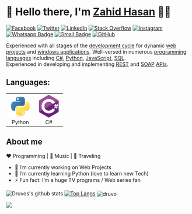 # 👋 Hello there, I'm <a href="https://github.com/druvo">Zahid Hasan</a> 👨‍💻


<a href="https://www.facebook.com/zhdruvo" target="_blank"><img src="https://img.shields.io/badge/Facebook-%231877F2.svg?&style=flat-square&logo=facebook&logoColor=white" alt="Facebook"></a>
[![Twitter](https://img.shields.io/badge/-Twitter-222222?style=flat-square&logo=twitter&logoColor=white&link=https://twitter.com/Druvo100/)](https://twitter.com/Druvo100/)
<a href="https://www.linkedin.com/in/zhdruvo" target="_blank"><img src="https://img.shields.io/badge/LinkedIn-%230077B5.svg?&style=flat-square&logo=linkedin&logoColor=white" alt="LinkedIn"></a>
[![Stack Overflow](https://img.shields.io/badge/-Stack%20Overflow-222222?style=flat-square&logo=stack-overflow&logoColor=white&link=https://stackoverflow.com/users/9603488/druvo?tab=profile)](https://stackoverflow.com/users/9603488/druvo?tab=profile)
<a href="https://www.instagram.com/zhdruvo" target="_blank"><img src="https://img.shields.io/badge/Instagram-%23E4405F.svg?&style=flat-square&logo=instagram&logoColor=white" alt="Instagram"></a>
[![Whatsapp Badge](https://img.shields.io/badge/-Whatsapp-4CA143?style=flat-square&labelColor=4CA143&logo=whatsapp&logoColor=white&link=https://api.whatsapp.com/send?phone=+880175819107&text=druvo)](https://api.whatsapp.com/send?phone=+880175819107&text=druvo)
[![Gmail Badge](https://img.shields.io/badge/-Gmail-c14438?style=flat-square&logo=Gmail&logoColor=white&link=mailto:zhdruvo@gmail.com)](mailto:zhdruvo@gmail.com)
[![GitHub](https://img.shields.io/badge/-GitHub-181717?style=flat-square&logo=github&link=https://github.com/druvo/)](https://github.com/druvo/)

Experienced with all stages of the <a href="https://www.google.com/search?q=development+cycle">development cycle</a> for dynamic <a href="https://www.google.com/search?q=web+projects">web projects</a> and <a href="https://www.google.com/search?q=windows+applications">windows applications</a>. Well-versed in numerous <a href="https://www.google.com/search?q=programming+languages">programming languages</a> including <a href="https://www.google.com/search?q=C#">C#</a>, <a href="https://www.google.com/search?q=Python">Python</a>, <a href="https://www.google.com/search?q=JavaScript">JavaScript</a>, <a href="https://www.google.com/search?q=SQL">SQL</a>.
<br>
Experienced in developing and implementing <a href="https://www.google.com/search?q=REST">REST</a> and <a href="https://www.google.com/search?q=SOAP">SOAP</a> <a href="https://www.google.com/search?q=APIs">APIs</a>. 

## Languages:
<table>
  <tr>
    <td align="center">
      <img alt="python" height=64px src="https://raw.githubusercontent.com/devicons/devicon/master/icons/python/python-original.svg">
      <br>Python
    </td>
    <td align="center">
      <img alt="C#" height=64px src="https://raw.githubusercontent.com/devicons/devicon/master/icons/csharp/csharp-original.svg">
      <br>C#
    </td>
  </tr>
</table>

## About me 

:heart: Programming | :black_heart: Music | :blue_heart: Traveling 
- 🔭 I’m currently working on Web Projects
- 🌱 I’m currently learning Python (love to learn new Tech)
- ⚡️ Fun fact: I’m a huge TV programs / Web series fan

![Druvos's github stats](https://github-readme-stats.vercel.app/api?username=druvo&show_icons=true&hide_border=true&theme=vision-friendly-dark)
[![Top Langs](https://github-readme-stats.vercel.app/api/top-langs/?username=druvo&langs_count=5&theme=vision-friendly-dark)](https://github.com/druvo/github-readme-stats)
<img style="width: 50%;" align="center" src="https://github-readme-streak-stats.herokuapp.com/?user=druvo&theme=vision-friendly-dark" alt="druvo" />




<a href="https://github.com/antonkomarev/github-profile-views-counter">
    <img src="https://komarev.com/ghpvc/?username=druvo">
</a>
